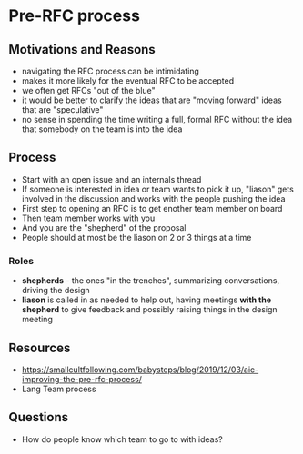 # Pre-RFC process

## Motivations and Reasons
* navigating the RFC process can be intimidating
* makes it more likely for the eventual RFC to be accepted
* we often get RFCs "out of the blue"
* it would be better to clarify the ideas that are "moving forward" ideas that are "speculative"
* no sense in spending the time writing a full, formal RFC without the idea that somebody on the team is into the idea


## Process
* Start with an open issue and an internals thread
* If someone is interested in idea or team wants to pick it up, "liason" gets involved in the discussion and works with the people pushing the idea
* First step to opening an RFC is to get enother team member on board
* Then team member works with you
* And you are the "shepherd" of the proposal
* People should at most be the liason on 2 or 3 things at a time

### Roles
* **shepherds** - the ones "in the trenches", summarizing conversations, driving the design
* **liason** is called in as needed to help out, having meetings **with the shepherd** to give feedback and possibly raising things in the design meeting


## Resources
* https://smallcultfollowing.com/babysteps/blog/2019/12/03/aic-improving-the-pre-rfc-process/
* Lang Team process

## Questions
* How do people know which team to go to with ideas?
